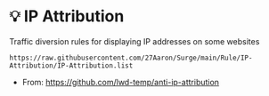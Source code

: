 # :bulb: IP Attribution
Traffic diversion rules for displaying IP addresses on some websites

```
https://raw.githubusercontent.com/27Aaron/Surge/main/Rule/IP-Attribution/IP-Attribution.list
```

- From: https://github.com/lwd-temp/anti-ip-attribution